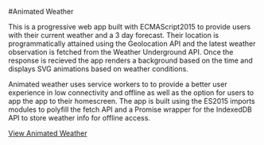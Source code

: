 #Animated Weather

This is a progressive web app built with ECMAScript2015 to provide users with their current weather and a 3 day forecast. Their location is programmatically attained using the Geolocation API and the latest weather observation is fetched from the Weather Underground API. Once the response is recieved the app renders a background based on the time and displays SVG animations based on weather conditions.

Animated weather uses service workers to to provide a better user experience in low connectivity and offline as well as the option for users to app the app to their homescreen. The app is built using the ES2015 imports modules to polyfill the fetch API and a Promise wrapper for the IndexedDB API to store weather info for offline access.

[View Animated Weather](https://joshboyan.com/weather-app/)